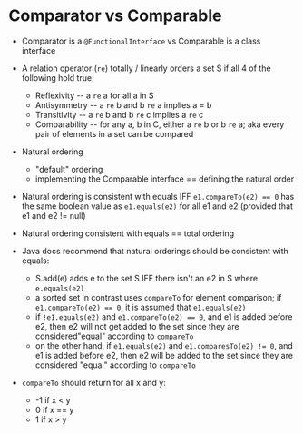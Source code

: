 # Comparator vs Comparable

* Comparator is a `@FunctionalInterface` vs Comparable is a class interface
* A relation operator (`re`) totally / linearly orders a set S if all 4 of the following hold true:
    * Reflexivity -- a `re` a for all a in S
    * Antisymmetry -- a `re` b and b `re` a implies a = b
    * Transitivity -- a `re` b and b `re` c implies a `re` c
    * Comparability -- for any a, b in C, either a `re` b or b `re` a; aka every pair of elements in
     a set can be compared
* Natural ordering
    * "default" ordering
    * implementing the Comparable interface == defining the natural order
* Natural ordering is consistent with equals IFF `e1.compareTo(e2) == 0` has the same boolean value 
as `e1.equals(e2)` for all e1 and e2 (provided that e1 and e2 != null)
* Natural ordering consistent with equals == total ordering
* Java docs recommend that natural orderings should be consistent with equals:
    * S.add(e) adds e to the set S IFF there isn't an e2 in S where `e.equals(e2)`
    * a sorted set in contrast uses `compareTo` for element comparison; if `e1.compareTo(e2) == 0`, 
    it is assumed that `e1.equals(e2)`
    * if `!e1.equals(e2)` and `e1.compareTo(e2) == 0`, and e1 is added before e2, then e2 will not 
    get added to the set since they are considered"equal" according to `compareTo`
    * on the other hand, if `e1.equals(e2)` and `e1.comparesTo(e2) != 0`, and e1 is added before e2,
     then e2 will be added to the set since they are considered "equal" according to `compareTo`
    
* `compareTo` should return for all x and y:
    * -1 if x < y
    * 0 if x == y
    * 1 if x > y